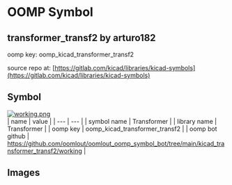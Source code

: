 # OOMP Symbol  
## transformer_transf2  by arturo182  
  
oomp key: oomp_kicad_transformer_transf2  
  
source repo at: [https://gitlab.com/kicad/libraries/kicad-symbols](https://gitlab.com/kicad/libraries/kicad-symbols)  
## Symbol  
  
[![working.png](working_600.png)](working.png)  
| name | value | 
| --- | --- | 
| symbol name | Transformer | 
| library name | Transformer | 
| oomp key | oomp_kicad_transformer_transf2 | 
| oomp bot github | https://github.com/oomlout/oomlout_oomp_symbol_bot/tree/main/kicad_transformer_transf2/working | 
## Images  
